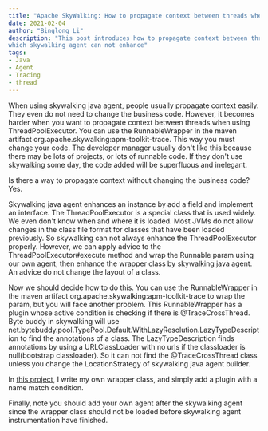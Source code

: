 ```yaml
---
title: "Apache SkyWalking: How to propagate context between threads when using ThreadPoolExecutor"
date: 2021-02-04
author: "Binglong Li"
description: "This post introduces how to propagate context between threads when using ThreadPoolExecutor, 
which skywalking agent can not enhance"
tags:
- Java
- Agent
- Tracing
- thread
---
```


When using skywalking java agent, people usually propagate context easily. They even do not need to change the business 
code. However, it becomes harder when you want to propagate context between threads when using ThreadPoolExecutor. 
You can use the RunnableWrapper in the maven artifact org.apache.skywalking:apm-toolkit-trace. This way you must change 
your code. The developer manager usually don't like this because there may be lots of projects, or lots of runnable code. 
If they don't use skywalking some day, the code added will be superfluous and inelegant.

Is there a way to propagate context without changing the business code? Yes. 

Skywalking java agent enhances an instance by add a field and implement an interface. The ThreadPoolExecutor is a special
class that is used widely. We even don't know when and where it is loaded. Most JVMs do not allow changes in the class
file format for classes that have been loaded previously. So skywalking can not always enhance the ThreadPoolExecutor 
properly. However, we can apply advice to the ThreadPoolExecutor#execute method and wrap the Runnable param using our 
own agent, then enhance the wrapper class by skywalking java agent. An advice do not change the layout of a class.

Now we should decide how to do this. You can use the RunnableWrapper in the maven artifact 
org.apache.skywalking:apm-toolkit-trace to wrap the param, but you will face another problem. This RunnableWrapper 
has a plugin whose active condition is checking if there is @TraceCrossThread. Byte buddy in
skywalking will use net.bytebuddy.pool.TypePool.Default.WithLazyResolution.LazyTypeDescription to find the annotations
of a class. The LazyTypeDescription finds annotations by using a URLClassLoader with no urls if the classloader is
null(bootstrap classloader). So it can not find the @TraceCrossThread class unless you change the LocationStrategy of
skywalking java agent builder.

In [this project](https://github.com/libinglong/skywalking-threadpool-agent), I write my own wrapper class, 
and simply add a plugin with a name match condition.

Finally, note you should add your own agent after the skywalking agent since the wrapper class should not be loaded before
skywalking agent instrumentation have finished.


